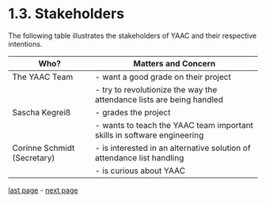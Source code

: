 # 1.3. Stakeholders

The following table illustrates the stakeholders of YAAC and their respective intentions.

| Who? | Matters and Concern |
| ---- | ------------------- |
| The YAAC Team | - want a good grade on their project |
| | - try to revolutionize the way the attendance lists are being handled |
| Sascha Kegreiß | - grades the project |
|  | - wants to teach the YAAC team important skills in software engineering |
| Corinne Schmidt (Secretary) | - is interested in an alternative solution of attendance list handling |
|  | - is curious about YAAC |

[last page](/Pages2/1.2.QualityGoals.md) - [next page](/Pages2/2.0.Constraints.md)